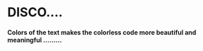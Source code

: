 <body>
    <h1>DISCO....</h1>
    <h4>Colors of the text makes the colorless code more beautiful and meaningful .........</h4>
</body>
